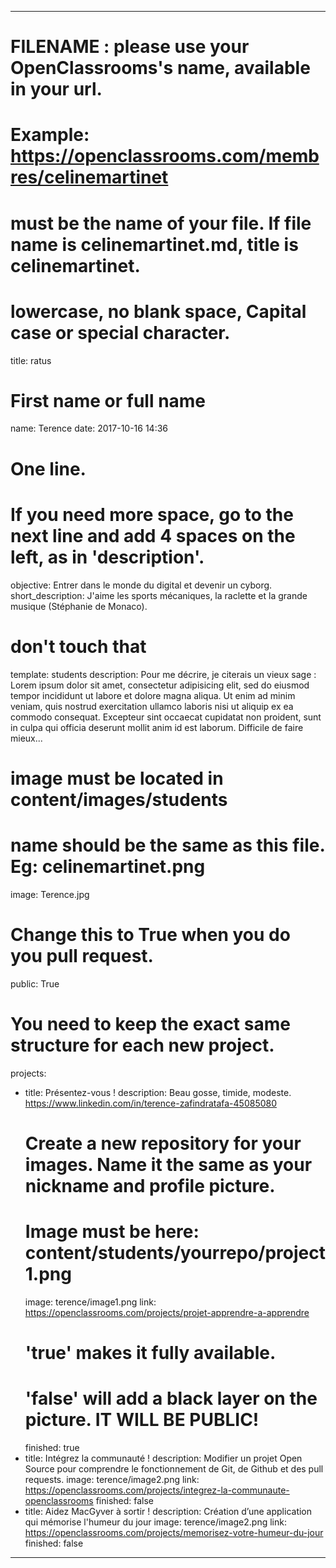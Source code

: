 ---

# FILENAME : please use your OpenClassrooms's name, available in your url.
# Example: https://openclassrooms.com/membres/celinemartinet
# must be the name of your file. If file name is celinemartinet.md, title is celinemartinet.
# lowercase, no blank space, Capital case or special character.
title: ratus

# First name or full name
name: Terence
date: 2017-10-16 14:36

# One line.
# If you need more space, go to the next line and add 4 spaces on the left, as in 'description'.
objective: Entrer dans le monde du digital et devenir un cyborg.
short_description: J'aime les sports mécaniques, la raclette et la grande musique (Stéphanie de Monaco).

# don't touch that
template: students
description:
    Pour me décrire, je citerais un vieux sage :
    Lorem ipsum dolor sit amet, consectetur adipisicing elit, sed do eiusmod
    tempor incididunt ut labore et dolore magna aliqua. Ut enim ad minim veniam,
    quis nostrud exercitation ullamco laboris nisi ut aliquip ex ea commodo
    consequat. Excepteur sint occaecat cupidatat non
    proident, sunt in culpa qui officia deserunt mollit anim id est laborum.
    Difficile de faire mieux...

# image must be located in content/images/students
# name should be the same as this file. Eg: celinemartinet.png
image: Terence.jpg

# Change this to True when you do you pull request.
public: True

# You need to keep the exact same structure for each new project.
projects:
  - title: Présentez-vous !
    description: Beau gosse, timide, modeste. https://www.linkedin.com/in/terence-zafindratafa-45085080
    # Create a new repository for your images. Name it the same as your nickname and profile picture.
    # Image must be here: content/students/yourrepo/project1.png
    image: terence/image1.png
    link: https://openclassrooms.com/projects/projet-apprendre-a-apprendre
    # 'true' makes it fully available.
    # 'false' will add a black layer on the picture. IT WILL BE PUBLIC!
    finished: true
  - title: Intégrez la communauté !
    description: Modifier un projet Open Source pour comprendre le fonctionnement de Git, de Github et des pull requests. 
    image: terence/image2.png
    link: https://openclassrooms.com/projects/integrez-la-communaute-openclassrooms
    finished: false
  - title: Aidez MacGyver à sortir !
    description: Création d’une application qui mémorise l'humeur du jour
    image: terence/image2.png
    link: https://openclassrooms.com/projects/memorisez-votre-humeur-du-jour
    finished: false
---